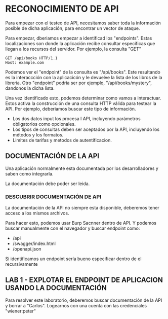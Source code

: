 # RECONOCIMIENTO DE API

Para empezar con el testeo de API, necesitamos saber toda la información posible de dicha aplicación, para encontrar un vector de ataque.

Para empezar, dberiamos empezar a identificad los "endpoints". Estas localizaciones son donde la aplicación recibe consultar especificas que llegan a los recursos del servidor.
Por ejemplo, la consulta "GET"
```
GET /api/books HTTP/1.1
Host: example.com
```

Podemos ver el "endpoint" de la consulta es "/api/books". Este resultando es la interaccción con la aplicacicón y le devuelve la lista de los libros de la libreria.
Otro "endpoint" podría ser por ejemplo, "/api/books/mystery", dandonos la dicha lista.

Una vez identificado esto, podemos determinar como vamos a interactuar. Estos activa la construcción de una consulta HTTP válida para testear la API. Por ejemplo, deberiamos buscar este tipo de información.

- Los dos datos input los procesa l API, incluyendo parámetros obligatorios como opcionales.
- Los tipos de consultas deben ser aceptados por la API, incluyendo los métodos y los formatos.
- Limites de tarifas y metodos de autentificacion.

## DOCUMENTACIÓN DE LA API

Una aplicación normalmente esta documentada por los desarrolladores y saben como integrarla.

La documentación debe poder ser leida. 

### DESCUBRIR DOCUMENTACIÓN DE API

La documentación de la API no siempre esta disponible, deberemos tener acceso a los mismos archivos.

Para hacer esto, podemos usar Burp Sacnner dentro de API. Y podemos buscar manualmente con el navegador y buscar endpoint como:

- /api
- /swagger/index.html
- /openapi.json

Si identificamos un endpoint sería bueno especificar dentro de el recursivamente

## LAB 1 - EXPLOTAR EL ENDPOINT DE APLICACION USANDO LA DOCUMENTACIÓN

Para resolver este laboratorio, deberemos buscar documentación de la API y borrar a "Carlos". Logearnos con una cuenta con las credenciales "wiener:peter"

